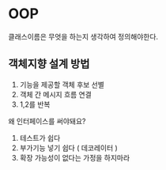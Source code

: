 # OOP

클래스이름은 무엇을 하는지 생각하여 정의해야한다.

## 객체지향 설계 방법
1. 기능을 제공할 객체 후보 선별
2. 객체 간 메시지 흐름 연결 
3. 1,2를 반복

왜 인터페이스를 써야돼요? 
1. 테스트가 쉽다
2. 부가기능 넣기 쉽다 ( 데코레이터 )
3. 확장 가능성이 없다는 가정을 하지마라